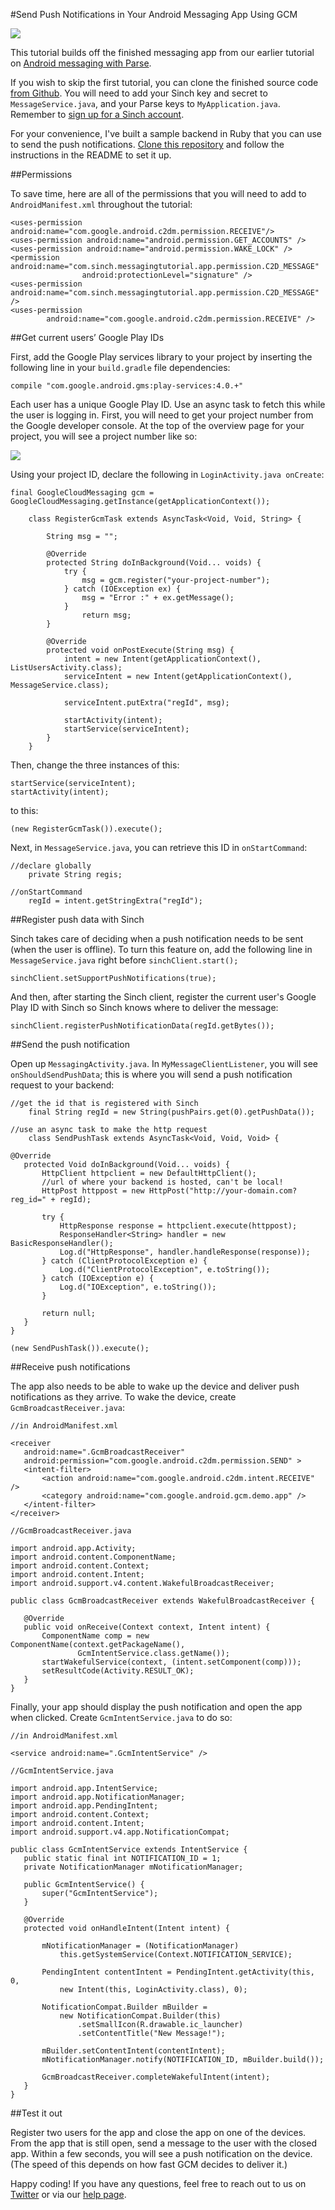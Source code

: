 #Send Push Notifications in Your Android Messaging App Using GCM

<img src="images/push.png" />

This tutorial builds off the finished messaging app from our earlier tutorial on [Android messaging with Parse](https://www.sinch.com/tutorials/android-messaging-tutorial-using-sinch-and-parse/).

If you wish to skip the first tutorial, you can clone the finished source code [from Github](https://github.com/sinch/android-messaging-tutorial). You will need to add your Sinch key and secret to `MessageService.java`, and your Parse keys to `MyApplication.java`. Remember to [sign up for a Sinch account](https://www.sinch.com/dashboard/#/signup).

For your convenience, I've built a sample backend in Ruby that you can use to send the push notifications. [Clone this repository](https://github.com/sinch/push-backend-ruby) and follow the instructions in the README to set it up.

##Permissions

To save time, here are all of the permissions that you will need to add to `AndroidManifest.xml` throughout the tutorial:

```
<uses-permission android:name="com.google.android.c2dm.permission.RECEIVE"/>
<uses-permission android:name="android.permission.GET_ACCOUNTS" />
<uses-permission android:name="android.permission.WAKE_LOCK" />
<permission android:name="com.sinch.messagingtutorial.app.permission.C2D_MESSAGE"
                android:protectionLevel="signature" />
<uses-permission android:name="com.sinch.messagingtutorial.app.permission.C2D_MESSAGE" />
<uses-permission
        android:name="com.google.android.c2dm.permission.RECEIVE" />
```

##Get current users’ Google Play IDs

First, add the Google Play services library to your project by inserting the following line in your `build.gradle` file dependencies:

```compile "com.google.android.gms:play-services:4.0.+"```

Each user has a unique Google Play ID. Use an async task to fetch this while the user is logging in. First, you will need to get your project number from the Google developer console. At the top of the overview page for your project, you will see a project number like so:

<img src="images/project-number.png" />

Using your project ID, declare the following in `LoginActivity.java onCreate`:

```
final GoogleCloudMessaging gcm = GoogleCloudMessaging.getInstance(getApplicationContext());

    class RegisterGcmTask extends AsyncTask<Void, Void, String> {

        String msg = "";

        @Override
        protected String doInBackground(Void... voids) {
            try {
                msg = gcm.register("your-project-number");
            } catch (IOException ex) {
                msg = "Error :" + ex.getMessage();
            }
                return msg;
        }

        @Override
        protected void onPostExecute(String msg) {
            intent = new Intent(getApplicationContext(), ListUsersActivity.class);
            serviceIntent = new Intent(getApplicationContext(), MessageService.class);

            serviceIntent.putExtra("regId", msg);

            startActivity(intent);
            startService(serviceIntent);
        }
    }
```
    
Then, change the three instances of this:

```
startService(serviceIntent);
startActivity(intent);
```
    
to this:

```(new RegisterGcmTask()).execute();```
    
Next, in `MessageService.java`, you can retrieve this ID in `onStartCommand`:

```
//declare globally
    private String regis;

//onStartCommand
    regId = intent.getStringExtra("regId");
```


##Register push data with Sinch

Sinch takes care of deciding when a push notification needs to be sent (when the user is offline). To turn this feature on, add the following line in `MessageService.java` right before `sinchClient.start();`

`sinchClient.setSupportPushNotifications(true);`
    
And then, after starting the Sinch client, register the current user's Google Play ID with Sinch so Sinch knows where to deliver the message:

`sinchClient.registerPushNotificationData(regId.getBytes());`
    
##Send the push notification

Open up `MessagingActivity.java`. In `MyMessageClientListener`, you will see `onShouldSendPushData`; this is where you will send a push notification request to your backend:

```
//get the id that is registered with Sinch
    final String regId = new String(pushPairs.get(0).getPushData());

//use an async task to make the http request
    class SendPushTask extends AsyncTask<Void, Void, Void> {

@Override
   protected Void doInBackground(Void... voids) {
       HttpClient httpclient = new DefaultHttpClient();
       //url of where your backend is hosted, can't be local!
       HttpPost httppost = new HttpPost("http://your-domain.com?reg_id=" + regId);            

       try {
           HttpResponse response = httpclient.execute(httppost);
           ResponseHandler<String> handler = new BasicResponseHandler();
           Log.d("HttpResponse", handler.handleResponse(response));
       } catch (ClientProtocolException e) {
           Log.d("ClientProtocolException", e.toString());
       } catch (IOException e) {
           Log.d("IOException", e.toString());
       }

       return null;
   }    
}

(new SendPushTask()).execute();
```
    
##Receive push notifications

The app also needs to be able to wake up the device and deliver push notifications as they arrive. To wake the device, create `GcmBroadcastReceiver.java`:

```
//in AndroidManifest.xml
    
<receiver
   android:name=".GcmBroadcastReceiver"
   android:permission="com.google.android.c2dm.permission.SEND" >
   <intent-filter>
       <action android:name="com.google.android.c2dm.intent.RECEIVE" />
       <category android:name="com.google.android.gcm.demo.app" />
   </intent-filter>
</receiver>
    
//GcmBroadcastReceiver.java
    
import android.app.Activity;
import android.content.ComponentName;
import android.content.Context;
import android.content.Intent;
import android.support.v4.content.WakefulBroadcastReceiver;

public class GcmBroadcastReceiver extends WakefulBroadcastReceiver {

   @Override
   public void onReceive(Context context, Intent intent) {
       ComponentName comp = new ComponentName(context.getPackageName(),
               GcmIntentService.class.getName());
       startWakefulService(context, (intent.setComponent(comp)));
       setResultCode(Activity.RESULT_OK);
   }
}
```


Finally, your app should display the push notification and open the app when clicked. Create `GcmIntentService.java` to do so:

```
//in AndroidManifest.xml
    
<service android:name=".GcmIntentService" />
    
//GcmIntentService.java
    
import android.app.IntentService;
import android.app.NotificationManager;
import android.app.PendingIntent;
import android.content.Context;
import android.content.Intent;
import android.support.v4.app.NotificationCompat;

public class GcmIntentService extends IntentService {
   public static final int NOTIFICATION_ID = 1;
   private NotificationManager mNotificationManager;

   public GcmIntentService() {
       super("GcmIntentService");
   }

   @Override
   protected void onHandleIntent(Intent intent) {

       mNotificationManager = (NotificationManager)
           this.getSystemService(Context.NOTIFICATION_SERVICE);

       PendingIntent contentIntent = PendingIntent.getActivity(this, 0,
           new Intent(this, LoginActivity.class), 0);

       NotificationCompat.Builder mBuilder =
           new NotificationCompat.Builder(this)
               .setSmallIcon(R.drawable.ic_launcher)
               .setContentTitle("New Message!");

       mBuilder.setContentIntent(contentIntent);
       mNotificationManager.notify(NOTIFICATION_ID, mBuilder.build());

       GcmBroadcastReceiver.completeWakefulIntent(intent);
   }
}
```
    
##Test it out

Register two users for the app and close the app on one of the devices. From the app that is still open, send a message to the user with the closed app. Within a few seconds, you will see a push notification on the device. (The speed of this depends on how fast GCM decides to deliver it.)

Happy coding! If you have any questions, feel free to reach out to us on [Twitter](https://twitter.com/sinchdev) or via our [help page](https://www.sinch.com/help/dev-support/).
